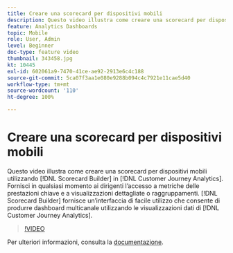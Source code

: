 ```yaml
---
title: Creare una scorecard per dispositivi mobili
description: Questo video illustra come creare una scorecard per dispositivi mobili utilizzando il Generatore di scorecard di Customer Journey Analytics. Fornisci in qualsiasi momento ai dirigenti l’accesso a metriche delle prestazioni chiave e a visualizzazioni dettagliate o raggruppamenti. Il Generatore di scorecard fornisce un’interfaccia di facile utilizzo che consente di produrre dashboard multicanale utilizzando le visualizzazioni dati di Customer Journey Analytics.
feature: Analytics Dashboards
topic: Mobile
role: User, Admin
level: Beginner
doc-type: feature video
thumbnail: 343458.jpg
kt: 10445
exl-id: 602061a9-7470-41ce-ae92-2913e6c4c188
source-git-commit: 5ca07f3aa1e080e9288b094c4c7921e11cae5d40
workflow-type: tm+mt
source-wordcount: '110'
ht-degree: 100%

---
```


# Creare una scorecard per dispositivi mobili

Questo video illustra come creare una scorecard per dispositivi mobili utilizzando [!DNL Scorecard Builder] in [!DNL Customer Journey Analytics]. Fornisci in qualsiasi momento ai dirigenti l’accesso a metriche delle prestazioni chiave e a visualizzazioni dettagliate o raggruppamenti. [!DNL Scorecard Builder] fornisce un’interfaccia di facile utilizzo che consente di produrre dashboard multicanale utilizzando le visualizzazioni dati di [!DNL Customer Journey Analytics].

>[!VIDEO](https://video.tv.adobe.com/v/343458/?quality=12&learn=on)

Per ulteriori informazioni, consulta la [documentazione](https://experienceleague.adobe.com/docs/analytics-platform/using/cja-dashboards/create-scorecard.html?lang=it).